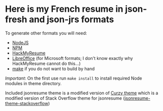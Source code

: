 # Here is my French resume in json-fresh and json-jrs formats

To generate other formats you will need:

* [NodeJS](https://nodejs.org/)
* [NPM](https://www.npmjs.com/)
* [HackMyResume](https://github.com/hacksalot/HackMyResume)
* [LibreOffice](https://www.libreoffice.org/) (for Microsoft formats; I don't
know exactly why HackMyResume cannot do this...)
* [make](https://www.gnu.org/software/make/) if you do not want to build by hand

*Important*: On the first use run `make install` to install required Node modules
in theme directory.

Included jsonresume theme is a modified version of [Curzy theme](https://github.com/Curzy/jsonresume-theme-curzy)
which is a modified version of Stack Overflow theme for jsonresume ([jsonresume-theme-stackoverflow](https://github.com/francescoes/jsonresume-theme-stackoverflow))
